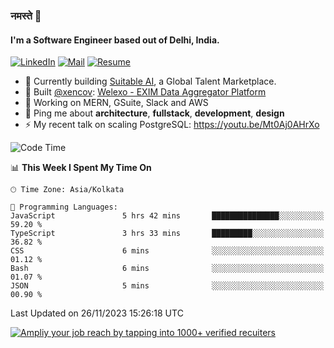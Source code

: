 ### नमस्ते 🙏

#### I'm a Software Engineer based out of Delhi, India.

[![LinkedIn](https://img.shields.io/badge/linkedin-%230077B5.svg)](https://linkedin.com/in/sambhav2612)
[![Mail](https://img.shields.io/badge/gmail-D14836)](mailto:sambhavjain2612@gmail.com)
[![Resume](https://img.shields.io/badge/resume-%23#FFFF00.svg)](https://mega.nz/file/IjA3yaoB#BFfQg1-aKva0piAd_wWs8Hf5dlnYRQ2ZkwtYwNMzBhA)

- 🏢 Currently building [Suitable AI](https://suitable.ai), a Global Talent Marketplace.
- 💅 Built [@xencov](https://github.com/xencov): [Welexo - EXIM Data Aggregator Platform](https://welexo.com)
- 🌱 Working on MERN, GSuite, Slack and AWS
- 💬 Ping me about **architecture**, **fullstack**, **development**, **design**
- ⚡️ My recent talk on scaling PostgreSQL: https://youtu.be/Mt0Aj0AHrXo

<!--START_SECTION:waka-->
![Code Time](http://img.shields.io/badge/Code%20Time-3%2C807%20hrs%2059%20mins-blue)

📊 **This Week I Spent My Time On** 

```text
🕑︎ Time Zone: Asia/Kolkata

💬 Programming Languages: 
JavaScript               5 hrs 42 mins       ███████████████░░░░░░░░░░   59.20 % 
TypeScript               3 hrs 33 mins       █████████░░░░░░░░░░░░░░░░   36.82 % 
CSS                      6 mins              ░░░░░░░░░░░░░░░░░░░░░░░░░   01.12 % 
Bash                     6 mins              ░░░░░░░░░░░░░░░░░░░░░░░░░   01.07 % 
JSON                     5 mins              ░░░░░░░░░░░░░░░░░░░░░░░░░   00.90 % 
```


 Last Updated on 26/11/2023 15:26:18 UTC
<!--END_SECTION:waka-->

[![Ampliy your job reach by tapping into 1000+ verified recuiters](https://user-images.githubusercontent.com/19583619/212717528-45b497fd-e886-4452-90fe-93829667bd63.png)](https://suitable.ai)

